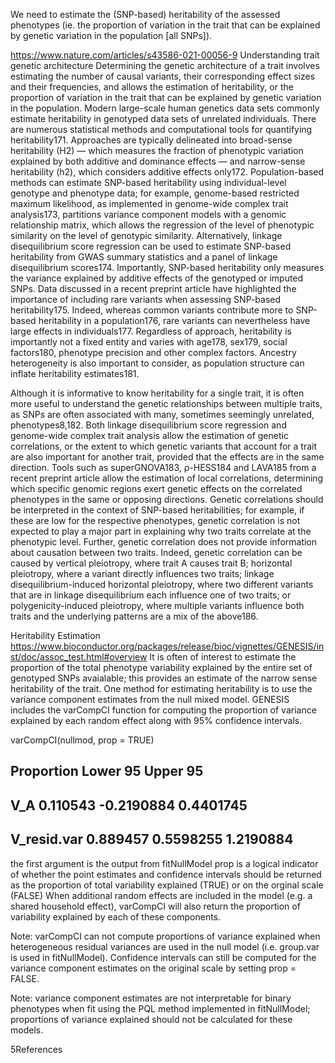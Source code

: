 We need to estimate the (SNP-based) heritability of the assessed phenotypes (ie. the proportion of variation in the trait that can be explained by genetic variation in the population [all SNPs]). 

https://www.nature.com/articles/s43586-021-00056-9 Understanding trait genetic architecture
Determining the genetic architecture of a trait involves estimating the number of causal variants, their corresponding effect sizes and their frequencies, and allows the estimation of heritability, or the proportion of variation in the trait that can be explained by genetic variation in the population. Modern large-scale human genetics data sets commonly estimate heritability in genotyped data sets of unrelated individuals. There are numerous statistical methods and computational tools for quantifying heritability171. Approaches are typically delineated into broad-sense heritability (H2) — which measures the fraction of phenotypic variation explained by both additive and dominance effects — and narrow-sense heritability (h2), which considers additive effects only172. Population-based methods can estimate SNP-based heritability using individual-level genotype and phenotype data; for example, genome-based restricted maximum likelihood, as implemented in genome-wide complex trait analysis173, partitions variance component models with a genomic relationship matrix, which allows the regression of the level of phenotypic similarity on the level of genotypic similarity. Alternatively, linkage disequilibrium score regression can be used to estimate SNP-based heritability from GWAS summary statistics and a panel of linkage disequilibrium scores174. Importantly, SNP-based heritability only measures the variance explained by additive effects of the genotyped or imputed SNPs. Data discussed in a recent preprint article have highlighted the importance of including rare variants when assessing SNP-based heritability175. Indeed, whereas common variants contribute more to SNP-based heritability in a population176, rare variants can nevertheless have large effects in individuals177. Regardless of approach, heritability is importantly not a fixed entity and varies with age178, sex179, social factors180, phenotype precision and other complex factors. Ancestry heterogeneity is also important to consider, as population structure can inflate heritability estimates181.

Although it is informative to know heritability for a single trait, it is often more useful to understand the genetic relationships between multiple traits, as SNPs are often associated with many, sometimes seemingly unrelated, phenotypes8,182. Both linkage disequilibrium score regression and genome-wide complex trait analysis allow the estimation of genetic correlations, or the extent to which genetic variants that account for a trait are also important for another trait, provided that the effects are in the same direction. Tools such as superGNOVA183, ρ-HESS184 and LAVA185 from a recent preprint article allow the estimation of local correlations, determining which specific genomic regions exert genetic effects on the correlated phenotypes in the same or opposing directions. Genetic correlations should be interpreted in the context of SNP-based heritabilities; for example, if these are low for the respective phenotypes, genetic correlation is not expected to play a major part in explaining why two traits correlate at the phenotypic level. Further, genetic correlation does not provide information about causation between two traits. Indeed, genetic correlation can be caused by vertical pleiotropy, where trait A causes trait B; horizontal pleiotropy, where a variant directly influences two traits; linkage disequilibrium-induced horizontal pleiotropy, where two different variants that are in linkage disequilibrium each influence one of two traits; or polygenicity-induced pleiotropy, where multiple variants influence both traits and the underlying patterns are a mix of the above186.



Heritability Estimation
https://www.bioconductor.org/packages/release/bioc/vignettes/GENESIS/inst/doc/assoc_test.html#overview
It is often of interest to estimate the proportion of the total phenotype variability explained by the entire set of genotyped SNPs avaialable; this provides an estimate of the narrow sense heritability of the trait. One method for estimating heritability is to use the variance component estimates from the null mixed model. GENESIS includes the varCompCI function for computing the proportion of variance explained by each random effect along with 95% confidence intervals.

varCompCI(nullmod, prop = TRUE)
##             Proportion   Lower 95  Upper 95
## V_A           0.110543 -0.2190884 0.4401745
## V_resid.var   0.889457  0.5598255 1.2190884
the first argument is the output from fitNullModel
prop is a logical indicator of whether the point estimates and confidence intervals should be returned as the proportion of total variability explained (TRUE) or on the orginal scale (FALSE)
When additional random effects are included in the model (e.g. a shared household effect), varCompCI will also return the proportion of variability explained by each of these components.

Note: varCompCI can not compute proportions of variance explained when heterogeneous residual variances are used in the null model (i.e. group.var is used in fitNullModel). Confidence intervals can still be computed for the variance component estimates on the original scale by setting prop = FALSE.

Note: variance component estimates are not interpretable for binary phenotypes when fit using the PQL method implemented in fitNullModel; proportions of variance explained should not be calculated for these models.

5References
